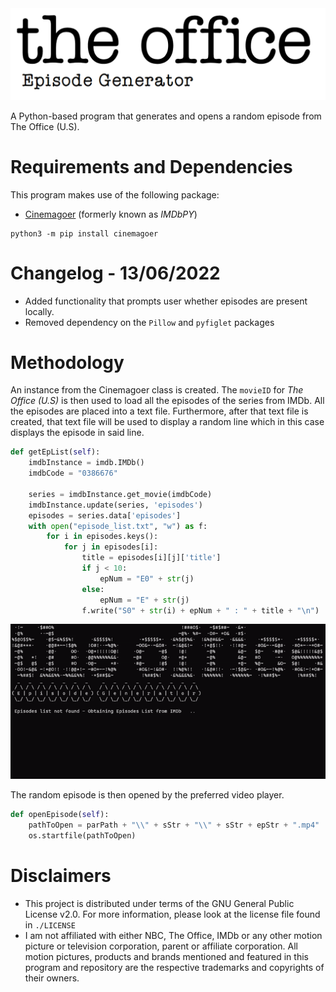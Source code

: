 <img src="/gitImages/TheOfficeEpisodeGeneratorLogo.png" alt="The Office Episode Generator Logo">

A Python-based program that generates and opens a random episode from The Office (U.S).

# Requirements and Dependencies

This program makes use of the following package:

- [Cinemagoer](https://github.com/cinemagoer/cinemagoer) (formerly known as *IMDbPY*)


```
python3 -m pip install cinemagoer
```


# Changelog - 13/06/2022
- Added functionality that prompts user whether episodes are present locally.
- Removed dependency on the `Pillow` and `pyfiglet` packages

# Methodology

An instance from the Cinemagoer class is created. The `movieID` for *The Office (U.S)* is then used to load all the episodes of the series from IMDb. All the episodes are placed into a text file. Furthermore, after that text file is created, that text file will be used to display a random line which in this case displays the episode in said line.

```python
def getEpList(self):
    imdbInstance = imdb.IMDb()
    imdbCode = "0386676"

    series = imdbInstance.get_movie(imdbCode)
    imdbInstance.update(series, 'episodes')
    episodes = series.data['episodes']
    with open("episode_list.txt", "w") as f:
        for i in episodes.keys():
            for j in episodes[i]:
                title = episodes[i][j]['title']
                if j < 10:
                    epNum = "E0" + str(j)
                else:
                    epNum = "E" + str(j)
                f.write("S0" + str(i) + epNum + " : " + title + "\n")
```

<img src="/gitImages/loadingDisplaying.gif" alt="Program Functioning">

The random episode is then opened by the preferred video player.

```python
def openEpisode(self):
    pathToOpen = parPath + "\\" + sStr + "\\" + sStr + epStr + ".mp4"
    os.startfile(pathToOpen)
```

# Disclaimers
- This project is distributed under terms of the GNU General Public License v2.0. For more information, please look at the license file found in `./LICENSE`
- I am not affiliated with either NBC, The Office, IMDb or any other motion picture or television corporation, parent or affiliate corporation. All motion pictures, products and brands mentioned and featured in this program and repository are the respective trademarks and copyrights of their owners.
